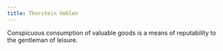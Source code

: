 ```yaml
---
title: Thorstein Veblen
---
```

Conspicuous consumption of valuable goods is a means of reputability to the gentleman of leisure.
